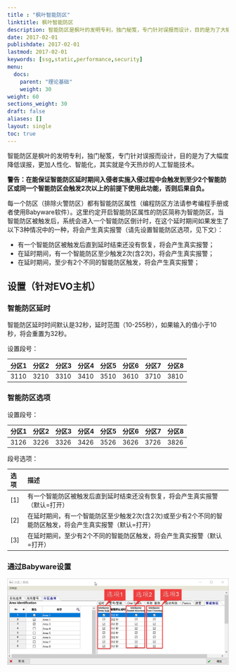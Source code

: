 ```yaml
---
title : "枫叶智能防区"
linktitle: 枫叶智能防区
description: 智能防区是枫叶的发明专利，独门秘笈，专门针对误报而设计，目的是为了大幅度降低误报，更加人性化、智能化，其实就是今天热炒的人工智能技术。
date: 2017-02-01
publishdate: 2017-02-01
lastmod: 2017-02-01
keywords: [ssg,static,performance,security]
menu:
  docs:
    parent: "理论基础"
    weight: 30
weight: 60
sections_weight: 30
draft: false
aliases: []
layout: single
toc: true
---
```


智能防区是枫叶的发明专利，独门秘笈，专门针对误报而设计，目的是为了大幅度降低误报，更加人性化、智能化，其实就是今天热炒的人工智能技术。

**警告：在能保证智能防区延时期间入侵者实施入侵过程中会触发到至少2个智能防区或同一个智能防区会触发2次以上的前提下使用此功能，否则后果自负。**

每一个防区（排除火警防区）都有智能防区属性（编程防区方法请参考编程手册或者使用Babyware软件）。这里约定开启智能防区属性的防区简称为智能防区，当智能防区被触发后，系统会进入一个智能防区倒计时，在这个延时期间如果发生了以下3种情况中的一种，将会产生真实报警（请先设置智能防区选项，见下文）：

- 有一个智能防区被触发后直到延时结束还没有恢复，将会产生真实报警；
- 在延时期间，有一个智能防区至少触发2次(含2次)，将会产生真实报警；
- 在延时期间，至少有2个不同的智能防区触发，将会产生真实报警；

## 设置（针对EVO主机）

### 智能防区延时

智能防区延时时间默认是32秒，延时范围（10-255秒），如果输入的值小于10秒，将会重置为32秒。

设置段号：

| 分区1 | 分区2 | 分区3 | 分区4 | 分区5 | 分区6 | 分区7 | 分区8 |
| :-- | :-- | :-- | :-- | :-- | :-- | :-- | :-- |
| 3110 | 3210 | 3310 | 3410 | 3510 | 3610 | 3710 | 3810 |

### 智能防区选项

设置段号：

| 分区1 | 分区2 | 分区3 | 分区4 | 分区5 | 分区6 | 分区7 | 分区8 |
| :-- | :-- | :-- | :-- | :-- | :-- | :-- | :-- |
| 3126 | 3226 | 3326 | 3426 | 3526 | 3626 | 3726 | 3826 |

段号选项：

| 选项 | 描述 |
| :-- | :-- |
| [1] | 有一个智能防区被触发后直到延时结束还没有恢复，将会产生真实报警（默认=打开） |
| [2] | 在延时期间，有一个智能防区至少触发2次(含2次)或至少有2个不同的智能防区触发，将会产生真实报警（默认=打开） |
| [3] | 在延时期间，至少有2个不同的智能防区触发，将会产生真实报警（默认=打开） |

### 通过Babyware设置

![智能防区设置](images/setting-method.png)